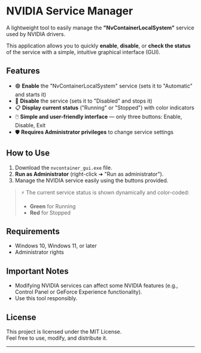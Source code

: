 # NVIDIA Service Manager

A lightweight tool to easily manage the **"NvContainerLocalSystem"** service used by NVIDIA drivers.

This application allows you to quickly **enable**, **disable**, or **check the status** of the service with a simple, intuitive graphical interface (GUI).

## Features
- 🟢 **Enable** the "NvContainerLocalSystem" service (sets it to "Automatic" and starts it)
- 🔴 **Disable** the service (sets it to "Disabled" and stops it)
- 📋 **Display current status** ("Running" or "Stopped") with color indicators
- 🖱️ **Simple and user-friendly interface** — only three buttons: Enable, Disable, Exit
- 🛡️ **Requires Administrator privileges** to change service settings

## How to Use
1. Download the `nvcontainer_gui.exe` file.
2. **Run as Administrator** (right-click ➔ "Run as administrator").
3. Manage the NVIDIA service easily using the buttons provided.

> ⚡ The current service status is shown dynamically and color-coded:
> - **Green** for Running
> - **Red** for Stopped

## Requirements
- Windows 10, Windows 11, or later
- Administrator rights

## Important Notes
- Modifying NVIDIA services can affect some NVIDIA features (e.g., Control Panel or GeForce Experience functionality).
- Use this tool responsibly.

## License
This project is licensed under the MIT License.  
Feel free to use, modify, and distribute it.

---

